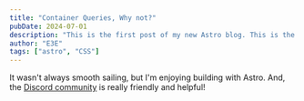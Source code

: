 ```yaml
---
title: "Container Queries, Why not?"
pubDate: 2024-07-01
description: "This is the first post of my new Astro blog. This is the first post of my new Astro blog. This is the first post of my new Astro blog. This is the first post of my new Astro blog. This is the first post of my new Astro blog. This is the first post of my new Astro blog."
author: "E3E"
tags: ["astro", "CSS"]
---
```


It wasn't always smooth sailing, but I'm enjoying building with Astro. And, the [Discord community](https://astro.build/chat) is really friendly and helpful!
